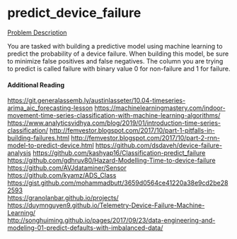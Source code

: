 # predict_device_failure

[Problem Description](https://drive.google.com/open?id=0B_cz06nPiN5CVk1qci1EQUhyM3JON0lROGVZWmJoelR2aHFV)

You are tasked with building a predictive model using machine learning to predict the
probability of a device failure. When building this model, be sure to minimize false positives and
false negatives. The column you are trying to predict is called failure with binary value 0 for
non-failure and 1 for failure.

#### Additional Reading

https://git.generalassemb.ly/austinlasseter/10.04-timeseries-arima_aic_forecasting-lesson
https://machinelearningmastery.com/indoor-movement-time-series-classification-with-machine-learning-algorithms/
https://www.analyticsvidhya.com/blog/2019/01/introduction-time-series-classification/
http://femvestor.blogspot.com/2017/10/part-1-pitfalls-in-building-failures.html
http://femvestor.blogspot.com/2017/10/part-2-rnn-model-to-predict-device.html
https://github.com/dsdaveh/device-failure-analysis
https://github.com/kashyap16/Classification-predict_failure
https://github.com/gdhruv80/Hazard-Modelling-Time-to-device-failure
https://github.com/AVJdataminer/Sensor
https://github.com/kyamz/ADS_Class   
https://gist.github.com/mohammadbutt/3659d0564ce41220a38e9cd2be282593  
https://granolanbar.github.io/projects/   
https://duymnguyen9.github.io/Telemetry-Device-Failure-Machine-Learning/   
http://songhuiming.github.io/pages/2017/09/23/data-engineering-and-modeling-01-predict-defaults-with-imbalanced-data/
